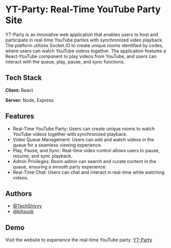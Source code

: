 
# YT-Party: Real-Time YouTube Party Site

YT-Party is an innovative web application that enables users to host and participate in real-time YouTube parties with synchronized video playback. The platform utilizes Socket.IO to create unique rooms identified by codes, where users can watch YouTube videos together. The application features a React-YouTube component to play videos from YouTube, and users can interact with the queue, play, pause, and sync functions. 


## Tech Stack

**Client:** React

**Server:** Node, Express


## Features

- Real-Time YouTube Party: Users can create unique rooms to watch YouTube videos together with synchronized playback.
- Video Queue Management: Users can add and watch videos in the queue for a seamless viewing experience.
- Play, Pause, and Sync: Real-time video control allows users to pause, resume, and sync playback.
- Admin Privileges: Room admin can search and curate content in the queue, ensuring a smooth party experience.
- Real-Time Chat: Users can chat and interact in real-time while watching videos.


## Authors

- [@TechShivvy](https://github.com/TechShivvy)
- [@kihsuok](https://github.com/kihsuok)


## Demo


Visit the website to experience the real-time YouTube party: [YT-Party](https://ytparty.onrender.com/)

